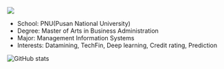 <img src="https://capsule-render.vercel.app/api?type=Waving&color=auto&height=100&section=header&text=Profile&fontSize=90" />

- School: PNU(Pusan National University)
- Degree: Master of Arts in Business Administration
- Major: Management Information Systems
- Interests: Datamining, TechFin, Deep learning, Credit rating, Prediction

![GitHub stats](https://github-readme-stats.vercel.app/api?username=JG-WON&show_icons=true&theme=dark)
